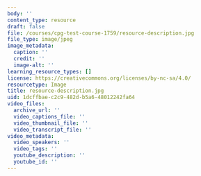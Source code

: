 ```yaml
---
body: ''
content_type: resource
draft: false
file: /courses/cpg-test-course-1759/resource-description.jpg
file_type: image/jpeg
image_metadata:
  caption: ''
  credit: ''
  image-alt: ''
learning_resource_types: []
license: https://creativecommons.org/licenses/by-nc-sa/4.0/
resourcetype: Image
title: resource-description.jpg
uid: 1dcffbae-c2c9-482d-b5a6-48012242fa64
video_files:
  archive_url: ''
  video_captions_file: ''
  video_thumbnail_file: ''
  video_transcript_file: ''
video_metadata:
  video_speakers: ''
  video_tags: ''
  youtube_description: ''
  youtube_id: ''
---
```

